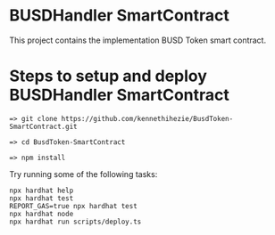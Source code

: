 # BUSDHandler SmartContract

This project contains the implementation BUSD Token smart contract.

# Steps to setup and deploy BUSDHandler SmartContract
```
=> git clone https://github.com/kennethihezie/BusdToken-SmartContract.git

=> cd BusdToken-SmartContract

=> npm install
```

Try running some of the following tasks:

```shell
npx hardhat help
npx hardhat test
REPORT_GAS=true npx hardhat test
npx hardhat node
npx hardhat run scripts/deploy.ts
```
